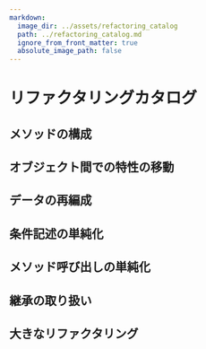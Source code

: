 ```yaml
---
markdown:
  image_dir: ../assets/refactoring_catalog
  path: ../refactoring_catalog.md
  ignore_from_front_matter: true
  absolute_image_path: false
---
```


# リファクタリングカタログ

## メソッドの構成
## オブジェクト間での特性の移動
## データの再編成
## 条件記述の単純化
## メソッド呼び出しの単純化
## 継承の取り扱い
## 大きなリファクタリング


